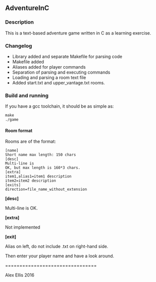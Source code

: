 ## AdventureInC

### Description

This is a text-based adventure game written in C as a learning exercise.

### Changelog

- Library added and separate Makefile for parsing code
- Makefile added
- Aliases added for player commands
- Separation of parsing and executing commands
- Loading and parsing a room text file
- Added start.txt and upper_vantage.txt rooms.

### Build and running

If you have a gcc toolchain, it should be as simple as:

```
make
./game
```

#### Room format

Rooms are of the format:

```
[name]
Short name max length: 150 chars
[desc]
Multi-line is
OK, but max length is 160*3 chars.
[extra]
item1,alias1=item1 description
item2=item2 description
[exits]
direction=file_name_without_extension
```

**[desc]**

Multi-line is OK.

**[extra]**

Not implemented

**[exit]**

Alias on left, do not include .txt on right-hand side.

Then enter your player name and have a look around.

================================

Alex Ellis 2016